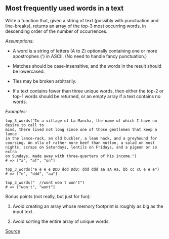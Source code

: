 ## Most frequently used words in a text

Write a function that, given a string of text (possibly with punctuation and line-breaks), returns an array of the top-3 most occurring words, in descending order of the number of occurrences.

*Assumptions:*

- A word is a string of letters (A to Z) optionally containing one or more apostrophes (') in ASCII. (No need to handle fancy punctuation.)

- Matches should be case-insensitive, and the words in the result should be lowercased.

- Ties may be broken arbitrarily.

- If a text contains fewer than three unique words, then either the top-2 or top-1 words should be returned, or an empty array if a text contains no words.

*Examples:*

```text
top_3_words("In a village of La Mancha, the name of which I have no desire to call to
mind, there lived not long since one of those gentlemen that keep a lance
in the lance-rack, an old buckler, a lean hack, and a greyhound for
coursing. An olla of rather more beef than mutton, a salad on most
nights, scraps on Saturdays, lentils on Fridays, and a pigeon or so extra
on Sundays, made away with three-quarters of his income.")
# => ["a", "of", "on"]

top_3_words("e e e e DDD ddd DdD: ddd ddd aa aA Aa, bb cc cC e e e")
# => ["e", "ddd", "aa"]

top_3_words("  //wont won't won't")
# => ["won't", "wont"]
```

Bonus points (not really, but just for fun):

1. Avoid creating an array whose memory footprint is roughly as big as the input text.

2. Avoid sorting the entire array of unique words.

[Source](https://www.codewars.com/kata/51e056fe544cf36c410000fb/train/python)